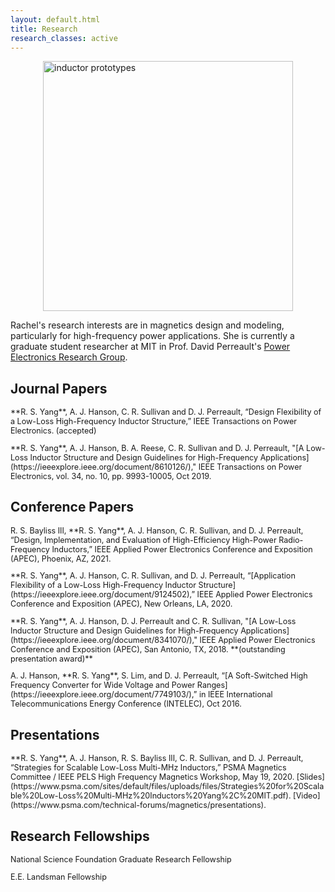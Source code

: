 ```yaml
---
layout: default.html
title: Research
research_classes: active
---
```


<img src="/assets/images/research/MP_prototypes.png" style="display: block; margin: auto;" width="400" alt="inductor prototypes" thumbnail="width=400">

Rachel's research interests are in magnetics design and modeling, particularly for high-frequency power applications. She is currently a graduate student researcher at MIT in Prof. David Perreault's [Power Electronics Research Group](https://www.rle.mit.edu/per/).

## Journal Papers

<p style="font-size: 0.9em">
**R. S. Yang**, A. J. Hanson, C. R. Sullivan and D. J. Perreault, “Design Flexibility of a Low-Loss High-Frequency Inductor Structure,” IEEE Transactions on Power Electronics. (accepted)
</p>

<p style="font-size: 0.9em">
**R. S. Yang**, A. J. Hanson, B. A. Reese, C. R. Sullivan and D. J. Perreault, "[A Low-Loss Inductor Structure and Design Guidelines for High-Frequency Applications](https://ieeexplore.ieee.org/document/8610126/)," IEEE Transactions on Power Electronics, vol. 34, no. 10, pp. 9993-10005, Oct 2019.
</p>

## Conference Papers

<p style="font-size: 0.9em">
R. S. Bayliss III, **R. S. Yang**, A. J. Hanson, C. R. Sullivan, and D. J. Perreault, “Design, Implementation, and Evaluation of High-Efficiency High-Power Radio-Frequency Inductors,” IEEE Applied Power Electronics Conference and Exposition (APEC), Phoenix, AZ, 2021.
</p>

<p style="font-size: 0.9em">
**R. S. Yang**, A. J. Hanson, C. R. Sullivan, and D. J. Perreault, “[Application Flexibility of a Low-Loss High-Frequency Inductor Structure](https://ieeexplore.ieee.org/document/9124502),” IEEE Applied Power Electronics Conference and Exposition (APEC), New Orleans, LA, 2020.
</p>

<p style="font-size: 0.9em">
**R. S. Yang**, A. J. Hanson, D. J. Perreault and C. R. Sullivan, "[A Low-Loss Inductor Structure and Design Guidelines for High-Frequency Applications](https://ieeexplore.ieee.org/document/8341070/)," IEEE Applied Power Electronics Conference and Exposition (APEC), San Antonio, TX, 2018. **(outstanding presentation award)**
</p>

<p style="font-size: 0.9em">
A. J. Hanson, **R. S. Yang**, S. Lim, and D. J. Perreault, “[A Soft-Switched High Frequency Converter for Wide Voltage and Power Ranges](https://ieeexplore.ieee.org/document/7749103/),” in IEEE International Telecommunications Energy Conference (INTELEC), Oct 2016.
</p>

## Presentations

<p style="font-size: 0.9em">
**R. S. Yang**, A. J. Hanson, R. S. Bayliss III, C. R. Sullivan, and D. J. Perreault, “Strategies for Scalable Low-Loss Multi-MHz Inductors,” PSMA Magnetics Committee / IEEE PELS High Frequency Magnetics Workshop, May 19, 2020. [Slides](https://www.psma.com/sites/default/files/uploads/files/Strategies%20for%20Scalable%20Low-Loss%20Multi-MHz%20Inductors%20Yang%2C%20MIT.pdf). [Video](https://www.psma.com/technical-forums/magnetics/presentations).
</p>

## Research Fellowships

<p style="font-size: 0.9em">
National Science Foundation Graduate Research Fellowship
</p>

<p style="font-size: 0.9em">
E.E. Landsman Fellowship
</p>

<!-- - [Link to publication](https://www.google.com)-->
